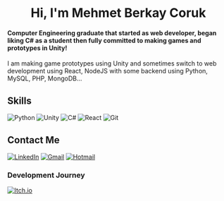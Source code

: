 <h1 align="center">Hi, I'm Mehmet Berkay Coruk</h1>
<h4>Computer Engineering graduate that started as web developer, began liking C# as a student then fully committed to making games and prototypes in Unity!</h3>

<p>I am making game prototypes using Unity and sometimes switch to web development using React, NodeJS with some backend using Python, MySQL, PHP, MongoDB...</p>

## Skills
![Python](https://img.shields.io/badge/-Python-000?&logo=Python)
![Unity](https://img.shields.io/badge/-Unity-000?&logo=Unity)
![C#](https://img.shields.io/badge/-CSharp-000?&logo=csharp)
![React](https://img.shields.io/badge/-React-000?&logo=react)
![Git](https://img.shields.io/badge/-Git-000?&logo=git)

## Contact Me
[![LinkedIn](https://img.shields.io/badge/-LinkedIn-000?&logo=linkedin)](https://www.linkedin.com/in/mehmet-berkay-coruk-b2b83420a/)
[![Gmail](https://img.shields.io/badge/-Gmail-000?&logo=gmail)](mehmetberkaycoruk@gmail.com)
[![Hotmail](https://img.shields.io/badge/-Hotmail-000?&logo=microsoftoutlook)](berkay_coruk@hotmail.com)

### Development Journey
[![Itch.io](https://img.shields.io/badge/-Itch.io-000?&logo=itch.io)](https://mehmetberkayc.itch.io)

<!---
MehmetBerkayC/MehmetBerkayC is a ✨ special ✨ repository because its `README.md` (this file) appears on your GitHub profile.
You can click the Preview link to take a look at your changes.
--->
